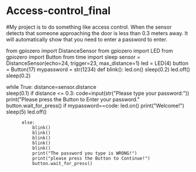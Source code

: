 # Access-control_final
#My project is to do something like access control. When the sensor detects that someone approaching the door is less than 0.3 meters away. It will automatically show that you need to enter a password to enter.

from gpiozero import DistanceSensor
from gpiozero import LED
from gpiozero import Button
from time import sleep
sensor = DistanceSensor(echo=24, trigger=23, max_distance=1)
led = LED(4)
button = Button(17)
mypassword = str(1234)
def blink():
    led.on()
    sleep(0.2)
    led.off()
    sleep(0.2)
    
while True:
  distance=sensor.distance  
  sleep(0.1)
  if  distance <= 0.3:
          code=input(str("Please type your password:"))
          print("Please press the Button to Enter your password."
          button.wait_for_press()
          if mypassword==code:
                led.on()
                print("Welcome!")
                sleep(5)
                led.off()
               
          else:
              blink()
              blink()
              blink()
              blink()
              blink()
              print("The password you type is WRONG!")
              print("please press the Button to Continue!")
              button.wait_for_press()
